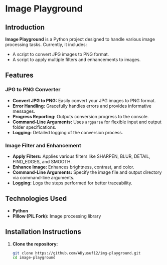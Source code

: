 # Image Playground

## Introduction
**Image Playground** is a Python project designed to handle various image processing tasks. Currently, it includes:
- A script to convert JPG images to PNG format.
- A script to apply multiple filters and enhancements to images.

## Features
### JPG to PNG Converter
- **Convert JPG to PNG:** Easily convert your JPG images to PNG format.
- **Error Handling:** Gracefully handles errors and provides informative messages.
- **Progress Reporting:** Outputs conversion progress to the console.
- **Command-Line Arguments:** Uses `argparse` for flexible input and output folder specifications.
- **Logging:** Detailed logging of the conversion process.

### Image Filter and Enhancement
- **Apply Filters:** Applies various filters like SHARPEN, BLUR, DETAIL, FIND_EDGES, and SMOOTH.
- **Enhance Image:** Enhances brightness, contrast, and color.
- **Command-Line Arguments:** Specify the image file and output directory via command-line arguments.
- **Logging:** Logs the steps performed for better traceability.

## Technologies Used
- **Python**
- **Pillow (PIL Fork):** Image processing library

## Installation Instructions
1. **Clone the repository:**
   ```sh
   git clone https://github.com/ADyusuf12/img-playground.git
   cd image-playground
